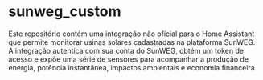 # sunweg_custom
Este repositório contém uma integração não oficial para o Home Assistant que permite monitorar usinas solares cadastradas na plataforma SunWEG. A integração autentica com sua conta do SunWEG, obtém um token de acesso e expõe uma série de sensores para acompanhar a produção de energia, potência instantânea, impactos ambientais e economia financeira
